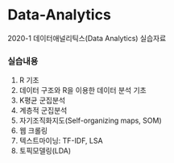 # Data-Analytics  
2020-1 데이터애널리틱스(Data Analytics) 실습자료  

### 실습내용  
1. R 기초  
2. 데이터 구조와 R을 이용한 데이터 분석 기초  
3. K평균 군집분석  
4. 계층적 군집분석  
5. 자기조직화지도(Self-organizing maps, SOM)  
6. 웹 크롤링  
7. 텍스트마이닝: TF-IDF, LSA  
8. 토픽모델링(LDA)

